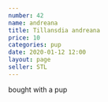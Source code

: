 ```yaml
---
number: 42
name: andreana
title: Tillansdia andreana
price: 10
categories: pup
date: 2020-01-12 12:00
layout: page
seller: STL
---
```

bought with a pup

